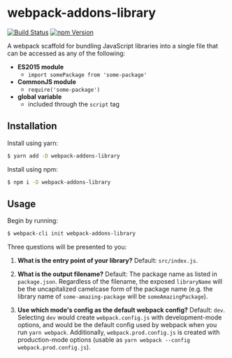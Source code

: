 # webpack-addons-library

[![Build Status](https://img.shields.io/travis/albytseng/webpack-addons-library.svg)](https://travis-ci.org/albytseng/webpack-addons-library) [![npm Version](https://img.shields.io/npm/v/webpack-addons-library.svg)](https://www.npmjs.com/package/webpack-addons-library)

A webpack scaffold for bundling JavaScript libraries into a single file that can be accessed as any of the following:
- __ES2015 module__
  - `import somePackage from 'some-package'`
- __CommonJS module__
  - `require('some-package')`
- __global variable__
  - included through the `script` tag

## Installation

Install using yarn:

```bash
$ yarn add -D webpack-addons-library
```

Install using npm:

```bash
$ npm i -D webpack-addons-library
```

## Usage

Begin by running:

```bash
$ webpack-cli init webpack-addons-library
```

Three questions will be presented to you:

1) __What is the entry point of your library?__ Default: `src/index.js`.

2) __What is the output filename?__ Default: The package name as listed in `package.json`. Regardless of the filename, the exposed `libraryName` will be the uncapitalized camelcase form of the package name (e.g. the library name of `some-amazing-package` will be `someAmazingPackage`).

3) __Use which mode's config as the default webpack config?__ Default: `dev`. Selecting `dev` would create `webpack.config.js` with development-mode options, and would be the default config used by webpack when you run `yarn webpack`. Additionally, `webpack.prod.config.js` is created with production-mode options (usable as `yarn webpack --config webpack.prod.config.js`).
